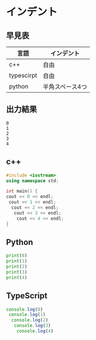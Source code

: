 # インデント

## 早見表

|言語      |インデント     |
|----------|--------------|
|c++       |自由          |
|typescirpt|自由          |
|python    |半角スペース4つ|

## 出力結果

```
0
1
2
3
4
```

## c++

```c++
#include <iostream>
using namespace std;

int main() {
cout << 0 << endl;
 cout << 1 << endl;
  cout << 2 << endl;
   cout << 3 << endl;
    cout << 4 << endl;
}
```

## Python

```python
print(0)
print(1)
print(2)
print(3)
print(4)

```

## TypeScript

```ts
console.log(0)
 console.log(1)
  console.log(2)
   console.log(3)
    console.log(4)
```